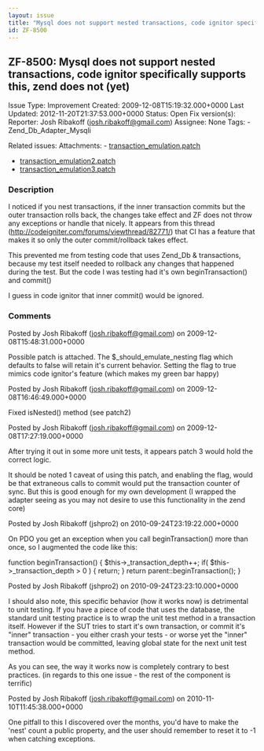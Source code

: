 ```yaml
---
layout: issue
title: "Mysql does not support nested transactions, code ignitor specifically supports this, zend does not (yet)"
id: ZF-8500
---
```


ZF-8500: Mysql does not support nested transactions, code ignitor specifically supports this, zend does not (yet)
-----------------------------------------------------------------------------------------------------------------

 Issue Type: Improvement Created: 2009-12-08T15:19:32.000+0000 Last Updated: 2012-11-20T21:37:53.000+0000 Status: Open Fix version(s): 
 Reporter:  Josh Ribakoff (josh.ribakoff@gmail.com)  Assignee:  None  Tags: - Zend\_Db\_Adapter\_Mysqli
 
 Related issues: 
 Attachments: - [transaction\_emulation.patch](/issues/secure/attachment/12469/transaction_emulation.patch)
- [transaction\_emulation2.patch](/issues/secure/attachment/12471/transaction_emulation2.patch)
- [transaction\_emulation3.patch](/issues/secure/attachment/12472/transaction_emulation3.patch)
 
### Description

I noticed if you nest transactions, if the inner transaction commits but the outer transaction rolls back, the changes take effect and ZF does not throw any exceptions or handle that nicely. It appears from this thread (<http://codeigniter.com/forums/viewthread/82771/>) that CI has a feature that makes it so only the outer commit/rollback takes effect.

This prevented me from testing code that uses Zend\_Db & transactions, because my test itself needed to rollback any changes that happened during the test. But the code I was testing had it's own beginTransaction() and commit()

I guess in code ignitor that inner commit() would be ignored.

 

 

### Comments

Posted by Josh Ribakoff (josh.ribakoff@gmail.com) on 2009-12-08T15:48:31.000+0000

Possible patch is attached. The $\_should\_emulate\_nesting flag which defaults to false will retain it's current behavior. Setting the flag to true mimics code ignitor's feature (which makes my green bar happy)

 

 

Posted by Josh Ribakoff (josh.ribakoff@gmail.com) on 2009-12-08T16:46:49.000+0000

Fixed isNested() method (see patch2)

 

 

Posted by Josh Ribakoff (josh.ribakoff@gmail.com) on 2009-12-08T17:27:19.000+0000

After trying it out in some more unit tests, it appears patch 3 would hold the correct logic.

It should be noted 1 caveat of using this patch, and enabling the flag, would be that extraneous calls to commit would put the transaction counter of sync. But this is good enough for my own development (I wrapped the adapter seeing as you may not desire to use this functionality in the zend core)

 

 

Posted by Josh Ribakoff (jshpro2) on 2010-09-24T23:19:22.000+0000

On PDO you get an exception when you call beginTransaction() more than once, so I augmented the code like this:

function beginTransaction() { $this->\_transaction\_depth++; if( $this->\_transaction\_depth > 0 ) { return; } return parent::beginTransaction(); }

 

 

Posted by Josh Ribakoff (jshpro2) on 2010-09-24T23:23:10.000+0000

I should also note, this specific behavior (how it works now) is detrimental to unit testing. If you have a piece of code that uses the database, the standard unit testing practice is to wrap the unit test method in a transaction itself. However if the SUT tries to start it's own transaction, or commit it's "inner" transaction - you either crash your tests - or worse yet the "inner" transaction would be committed, leaving global state for the next unit test method.

As you can see, the way it works now is completely contrary to best practices. (in regards to this one issue - the rest of the component is terrific)

 

 

Posted by Josh Ribakoff (josh.ribakoff@gmail.com) on 2010-11-10T11:45:38.000+0000

One pitfall to this I discovered over the months, you'd have to make the 'nest' count a public property, and the user should remember to reset it to -1 when catching exceptions.

 

 